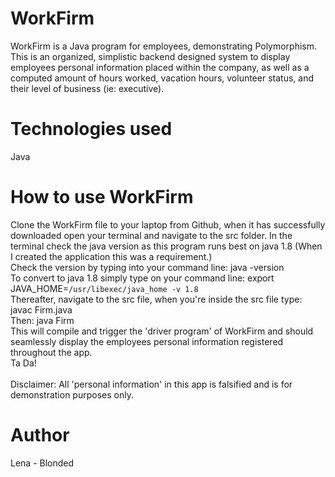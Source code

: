 # WorkFirm
WorkFirm is a Java program for employees, demonstrating Polymorphism.
This is an organized, simplistic backend designed system to display employees personal information placed within the company, as well as a computed amount of hours worked, vacation hours, volunteer status, and their level of business (ie: executive).

# Technologies used
Java

# How to use WorkFirm
Clone the WorkFirm file to your laptop from Github, when it has successfully downloaded open your terminal and navigate to the src folder. 
In the terminal check the java version as this program runs best on java 1.8 (When I created the application this was a requirement.)
<br>
Check the version by typing into your command line: java -version
<br>
To convert to java 1.8 simply type on your command line: export JAVA_HOME=`/usr/libexec/java_home -v 1.8`
<br>
Thereafter, navigate to the src file, when you're inside the src file type: javac Firm.java 
<br>
Then: java Firm
<br>
This will compile and trigger the 'driver program' of WorkFirm and should seamlessly display the employees personal information registered throughout the app.
<br>
Ta Da!
<br>
<br>
Disclaimer: All 'personal information' in this app is falsified and is for demonstration purposes only.
<br>


# Author
Lena - Blonded
